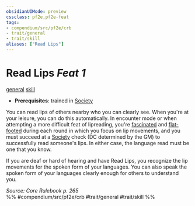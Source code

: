 ```yaml
---
obsidianUIMode: preview
cssclass: pf2e,pf2e-feat
tags:
- compendium/src/pf2e/crb
- trait/general
- trait/skill
aliases: ["Read Lips"]
---
```

# Read Lips  *Feat 1*  
[general](rules/traits/general.md "General Feat Trait")  [skill](rules/traits/skill.md "Skill Feat Trait")  

- **Prerequisites**: trained in [Society](compendium/skills.md#Society)

You can read lips of others nearby who you can clearly see. When you're at your leisure, you can do this automatically. In encounter mode or when attempting a more difficult feat of lipreading, you're [fascinated](rules/conditions.md#Fascinated) and [flat-footed](rules/conditions.md#Flat-footed) during each round in which you focus on lip movements, and you must succeed at a [Society](compendium/skills.md#Society) check (DC determined by the GM) to successfully read someone's lips. In either case, the language read must be one that you know.

If you are deaf or hard of hearing and have Read Lips, you recognize the lip movements for the spoken form of your languages. You can also speak the spoken form of your languages clearly enough for others to understand you.

*Source: Core Rulebook p. 265*  
%% #compendium/src/pf2e/crb #trait/general #trait/skill %%
